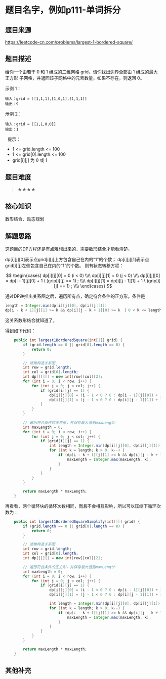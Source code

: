 # 题目名字，例如p111-单词拆分
## 题目来源
https://leetcode-cn.com/problems/largest-1-bordered-square/
## 题目描述

给你一个由若干 0 和 1 组成的二维网格 grid，请你找出边界全部由 1 组成的最大 正方形 子网格，并返回该子网格中的元素数量。如果不存在，则返回 0。

示例 1：
```
输入：grid = [[1,1,1],[1,0,1],[1,1,1]]
输出：9
```
示例 2：
```text
输入：grid = [[1,1,0,0]]
输出：1
```
 
提示：

- 1 <= grid.length <= 100
- 1 <= grid[0].length <= 100
- grid[i][j] 为 0 或 1

## 题目难度
> ★★★★
## 核心知识
数形结合、动态规划

## 解题思路
这题目的DP方程还是有点难想出来的，需要数形结合才能看清楚。

dp[i][j][0]表示点grid[i][j]上方包含自己在内的“1”的个数；
dp[i][j][1]表示点grid[i][j]左侧包含自己在内的“1”的个数。
则有状态转移方程：

$$
\begin{cases}
dp[i][j][0] = 0 (i < 0) \\\\
dp[i][j][1] = 0 (j < 0) \\\\
dp[i][j][0] = dp[i - 1][j][0] + 1 \ (grip[i][j] == 1) ; \\\\
dp[i][j][1] = dp[i][j - 1][1] + 1 \ (grip[i][j] == 1) ; \\\\
\end{cases}
$$

通过DP递推出关系图之后，遍历所有点，确定符合条件的正方形，条件是


```java
length = Integer.min(dp[i][j][0], dp[i][j][1])
dp[i - k + 1][j][1] >= k && dp[i][j - k + 1][0] >= k （ 0 < k <= length)
```

这关系数形结合就知道了。

得到如下代码：


```java
    public int largest1BorderedSquare(int[][] grid) {
        if (grid.length == 0 || grid[0].length == 0) {
            return 0;
        }

        // 递推构造关系图
        int row = grid.length;
        int col = grid[0].length;
        int dp[][][] = new int[row][col][2];
        for (int i = 0; i < row; i++) {
            for (int j = 0; j < col; j++) {
                if (grid[i][j] == 1) {
                    dp[i][j][0] = (i - 1 < 0 ? 0 : dp[i - 1][j][0]) + 1;
                    dp[i][j][1] = (j - 1 < 0 ? 0 : dp[i][j - 1][1]) + 1;
                }
            }
        }
        
        // 遍历符合条件的正方形，并保存最大值到maxLength
        int maxLength = 0;
        for (int i = 0; i < row; i++) {
            for (int j = 0; j < col; j++) {
                if (grid[i][j] == 1) {
                    int length = Integer.min(dp[i][j][0], dp[i][j][1]);
                    for (int k = length; k > 0; k--) {
                        if (dp[i - k + 1][j][1] >= k && dp[i][j - k + 1][0] >= k) {
                            maxLength = Integer.max(maxLength, k);
                        }
                    }
                }
            }
        }

        return maxLength * maxLength;
    }

```

再看看，两个循环块的循环次数相同，而且不会相互影响，所以可以压缩下循环次数为：

```java
    public int largest1BorderedSquareSimplify(int[][] grid) {
        if (grid.length == 0 || grid[0].length == 0) {
            return 0;
        }

        // 递推构造关系图
        int row = grid.length;
        int col = grid[0].length;
        int dp[][][] = new int[row][col][2];

        // 遍历符合条件的正方形，并保存最大值到maxLength
        int maxLength = 0;
        for (int i = 0; i < row; i++) {
            for (int j = 0; j < col; j++) {
                if (grid[i][j] == 1) {
                    dp[i][j][0] = (i - 1 < 0 ? 0 : dp[i - 1][j][0]) + 1;
                    dp[i][j][1] = (j - 1 < 0 ? 0 : dp[i][j - 1][1]) + 1;

                    int length = Integer.min(dp[i][j][0], dp[i][j][1]);
                    for (int k = length; k > 0; k--) {
                        if (dp[i - k + 1][j][1] >= k && dp[i][j - k + 1][0] >= k) {
                            maxLength = Integer.max(maxLength, k);
                        }
                    }
                }
            }
        }

        return maxLength * maxLength;
    }

```
## 其他补充
